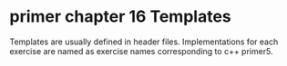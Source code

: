 # primer chapter 16 Templates
Templates are usually defined in header files.
Implementations for each exercise are named as exercise names corresponding to c++ primer5.

